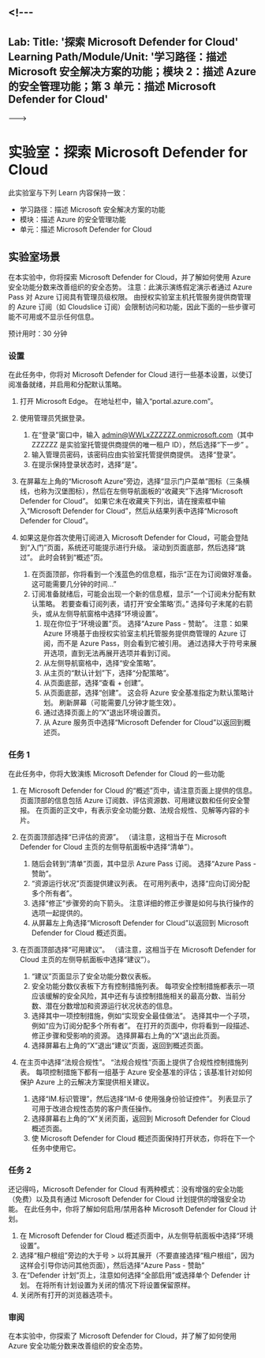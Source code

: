 <a name="---"></a><!---
---
Lab: Title: '探索 Microsoft Defender for Cloud' Learning Path/Module/Unit: '学习路径：描述 Microsoft 安全解决方案的功能；模块 2：描述 Azure 的安全管理功能；第 3 单元：描述 Microsoft Defender for Cloud'
---
--->

# <a name="lab-explore-microsoft-defender-for-cloud"></a>实验室：探索 Microsoft Defender for Cloud

此实验室与下列 Learn 内容保持一致：

- 学习路径：描述 Microsoft 安全解决方案的功能
- 模块：描述 Azure 的安全管理功能
- 单元：描述 Microsoft Defender for Cloud

## <a name="lab-scenario"></a>实验室场景

在本实验中，你将探索 Microsoft Defender for Cloud，并了解如何使用 Azure 安全功能分数来改善组织的安全态势。  注意：此演示演练假定演示者通过 Azure Pass 对 Azure 订阅具有管理员级权限。  由授权实验室主机托管服务提供商管理的 Azure 订阅（如 Cloudslice 订阅）会限制访问和功能，因此下面的一些步骤可能不可用或不显示任何信息。

预计用时：30 分钟

### <a name="setup"></a>设置

在此任务中，你将对 Microsoft Defender for Cloud 进行一些基本设置，以使订阅准备就绪，并启用和分配默认策略。

1. 打开 Microsoft Edge。 在地址栏中，输入“portal.azure.com”。

1. 使用管理员凭据登录。
    1. 在“登录”窗口中，输入 admin@WWLxZZZZZZ.onmicrosoft.com（其中 ZZZZZZ 是实验室托管提供商提供的唯一租户 ID），然后选择“下一步” 。
    1. 输入管理员密码，该密码应由实验室托管提供商提供。 选择“登录”。
    1. 在提示保持登录状态时，选择“是”。

1. 在屏幕左上角的“Microsoft Azure”旁边，选择“显示门户菜单”图标（三条横线，也称为汉堡图标），然后在左侧导航面板的“收藏夹”下选择“Microsoft Defender for Cloud”。  如果它未在收藏夹下列出，请在搜索框中输入“Microsoft Defender for Cloud”，然后从结果列表中选择“Microsoft Defender for Cloud”。

1. 如果这是你首次使用订阅进入 Microsoft Defender for Cloud，可能会登陆到“入门”页面，系统还可能提示进行升级。  滚动到页面底部，然后选择“跳过”。  此时会转到“概述”页。
    1. 在页面顶部，你将看到一个浅蓝色的信息框，指示“正在为订阅做好准备。 这可能需要几分钟的时间...”
    1. 订阅准备就绪后，可能会出现一个新的信息框，显示“一个订阅未分配有默认策略。 若要查看订阅列表，请打开‘安全策略’页。”  选择句子末尾的右箭头，或从左侧导航窗格中选择“环境设置”。
        1. 现在你位于“环境设置”页。 选择“Azure Pass - 赞助”。  注意：如果 Azure 环境基于由授权实验室主机托管服务提供商管理的 Azure 订阅，而不是 Azure Pass，则会看到它被引用。 通过选择大于符号来展开选项，直到无法再展开选项并看到订阅。
        1. 从左侧导航窗格中，选择“安全策略”。
        1. 从主页的“默认计划”下，选择“分配策略”。
        1. 从页面底部，选择“查看 + 创建”。
        1. 从页面底部，选择“创建”。  这会将 Azure 安全基准指定为默认策略计划。  刷新屏幕（可能需要几分钟才能生效）。
        1. 通过选择页面上的“X”退出环境设置页。  
        1. 从 Azure 服务页中选择“Microsoft Defender for Cloud”以返回到概述页。

### <a name="task-1"></a>任务 1

在此任务中，你将大致演练 Microsoft Defender for Cloud 的一些功能

1. 在 Microsoft Defender for Cloud 的“概述”页中，请注意页面上提供的信息。  页面顶部的信息包括 Azure 订阅数、评估资源数、可用建议数和任何安全警报。  在页面的正文中，有表示安全功能分数、法规合规性、见解等内容的卡片。

1. 在页面顶部选择“已评估的资源”。  （请注意，这相当于在 Microsoft Defender for Cloud 主页的左侧导航面板中选择“清单”）。
    1. 随后会转到“清单”页面，其中显示 Azure Pass 订阅。  选择“Azure Pass - 赞助”。
    1. “资源运行状况”页面提供建议列表。  在可用列表中，选择“应向订阅分配多个所有者”。
    1. 选择“修正”步骤旁的向下箭头。 注意详细的修正步骤是如何与执行操作的选项一起提供的。  
    1. 从屏幕左上角选择“Microsoft Defender for Cloud”以返回到 Microsoft Defender for Cloud 概述页面。

1. 在页面顶部选择“可用建议”。  （请注意，这相当于在 Microsoft Defender for Cloud 主页的左侧导航面板中选择“建议”）。
    1. “建议”页面显示了安全功能分数仪表板。
    1. 安全功能分数仪表板下方有控制措施列表。 每项安全控制措施都表示一项应该缓解的安全风险，其中还有与该控制措施相关的最高分数、当前分数、潜在分数增加和资源运行状况状态的信息。  
    1. 选择其中一项控制措施，例如“实现安全最佳做法”。  选择其中一个子项，例如“应为订阅分配多个所有者”。  在打开的页面中，你将看到一段描述、修正步骤和受影响的资源。 选择屏幕右上角的“X”退出此页面。
    1. 选择屏幕右上角的“X”退出“建议”页面，返回到概述页面。

1. 在主页中选择“法规合规性”。 “法规合规性”页面上提供了合规性控制措施列表。  每项控制措施下都有一组基于 Azure 安全基准的评估；该基准针对如何保护 Azure 上的云解决方案提供相关建议。
    1. 选择“IM.标识管理”，然后选择“IM-6 使用强身份验证控件”。  列表显示了可用于改进合规性态势的客户责任操作。
    1. 选择屏幕右上角的“X”关闭页面，返回到 Microsoft Defender for Cloud 概述页面。
    1. 使 Microsoft Defender for Cloud 概述页面保持打开状态，你将在下一个任务中使用它。

### <a name="task-2"></a>任务 2

还记得吗，Microsoft Defender for Cloud 有两种模式：没有增强的安全功能（免费）以及具有通过 Microsoft Defender for Cloud 计划提供的增强安全功能。 在此任务中，你将了解如何启用/禁用各种 Microsoft Defender for Cloud 计划。

1. 在 Microsoft Defender for Cloud 概述页面中，从左侧导航面板中选择“环境设置”。
1. 选择“租户根组”旁边的大于号 > 以将其展开（不要直接选择“租户根组”，因为这样会引导你访问其他页面），然后选择“Azure Pass - 赞助”
1. 在“Defender 计划”页上，注意如何选择“全部启用”或选择单个 Defender 计划。 在将所有计划设置为关闭的情况下将设置保留原样。
1. 关闭所有打开的浏览器选项卡。

### <a name="review"></a>审阅

在本实验中，你探索了 Microsoft Defender for Cloud，并了解了如何使用 Azure 安全功能分数来改善组织的安全态势。
